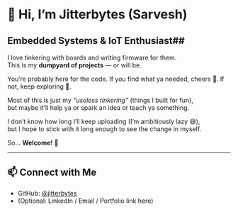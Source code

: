 # 👋 Hi, I’m Jitterbytes (Sarvesh)  
## Embedded Systems & IoT Enthusiast##  

I love tinkering with boards and writing firmware for them.  
This is my **dumpyard of projects** — or will be.  

You’re probably here for the code. If you find what ya needed, cheers 🍻. If not, keep exploring 🚀.  

Most of this is just my *“useless tinkering”* (things I built for fun),  
but maybe it’ll help ya or spark an idea or teach ya something.  

I don’t know how long I’ll keep uploading (I’m ambitiously lazy 😅),  
but I hope to stick with it long enough to see the change in myself.  

So… **Welcome!** 🚀  

---

## 📫 Connect with Me
- GitHub: [@jitterbytes](https://github.com/jitterbytes)  
- (Optional: LinkedIn / Email / Portfolio link here)


